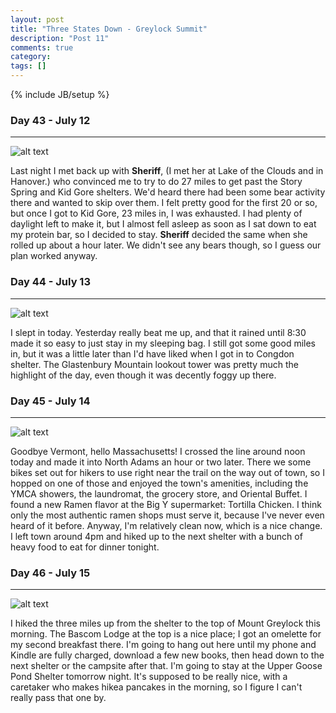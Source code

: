 ```yaml
---
layout: post
title: "Three States Down - Greylock Summit"
description: "Post 11"
comments: true
category:
tags: []
---
```

{% include JB/setup %}

### Day 43 - July 12
---

![alt text](https://raw.githubusercontent.com/SilensAngelusNex/silensangelusnex.github.com/master/_images/greylock/clarendon_gorge.jpg "")

Last night I met back up with **Sheriff**, (I met her at Lake of the Clouds and in Hanover.) who convinced me to try to do 27 miles to get past the Story Spring and Kid Gore shelters. We'd heard there had been some bear activity there and wanted to skip over them. I felt pretty good for the first 20 or so, but once I got to Kid Gore, 23 miles in, I was exhausted. I had plenty of daylight left to make it, but I almost fell asleep as soon as I sat down to eat my protein bar, so I decided to stay. **Sheriff** decided the same when she rolled up about a hour later. We didn't see any bears though, so I guess our plan worked anyway.

### Day 44 - July 13
---

![alt text](https://raw.githubusercontent.com/SilensAngelusNex/silensangelusnex.github.com/master/_images/greylock/clarendon_gorge.jpg "")

I slept in today. Yesterday really beat me up, and that it rained until 8:30 made it so easy to just stay in my sleeping bag. I still got some good miles in, but it was a little later than I'd have liked when I got in to Congdon shelter. The Glastenbury Mountain lookout tower was pretty much the highlight of the day, even though it was decently foggy up there.

### Day 45 - July 14
---

![alt text](https://raw.githubusercontent.com/SilensAngelusNex/silensangelusnex.github.com/master/_images/greylock/clarendon_gorge.jpg "")

Goodbye Vermont, hello Massachusetts! I crossed the line around noon today and made it into North Adams an hour or two later. There we some bikes set out for hikers to use right near the trail on the way out of town, so I hopped on one of those and enjoyed the town's amenities, including the YMCA showers, the laundromat, the grocery store, and Oriental Buffet. I found a new Ramen flavor at the Big Y supermarket: Tortilla Chicken. I think only the most authentic ramen shops must serve it, because I've never even heard of it before. Anyway, I'm relatively clean now, which is a nice change. I left town around 4pm and hiked up to the next shelter with a bunch of heavy food to eat for dinner tonight.

### Day 46 - July 15
---

![alt text](https://raw.githubusercontent.com/SilensAngelusNex/silensangelusnex.github.com/master/_images/greylock/clarendon_gorge.jpg "")

 I hiked the three miles up from the shelter to the top of Mount Greylock this morning. The Bascom Lodge at the top is a nice place; I got an omelette for my second breakfast there. I'm going to hang out here until my phone and Kindle are fully charged, download a few new books, then head down to the next shelter or the campsite after that. I'm going to stay at the Upper Goose Pond Shelter tomorrow night. It's supposed to be really nice, with a caretaker who makes hikea pancakes in the morning, so I figure I can't really pass that one by.
